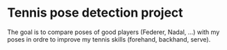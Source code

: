 # Tennis pose detection project

The goal is to compare poses of good players (Federer, Nadal, ...) with my poses in ordre to improve my tennis skills (forehand, backhand, serve).  


